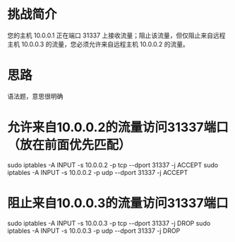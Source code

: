 # 挑战简介
您的主机 10.0.0.1 正在端口 31337 上接收流量；阻止该流量，但仅阻止来自远程主机 10.0.0.3 的流量，您必须允许来自远程主机 10.0.0.2 的流量。

# 思路
语法题，意思很明确

# 允许来自10.0.0.2的流量访问31337端口（放在前面优先匹配）
sudo iptables -A INPUT -s 10.0.0.2 -p tcp --dport 31337 -j ACCEPT
sudo iptables -A INPUT -s 10.0.0.2 -p udp --dport 31337 -j ACCEPT

# 阻止来自10.0.0.3的流量访问31337端口
sudo iptables -A INPUT -s 10.0.0.3 -p tcp --dport 31337 -j DROP
sudo iptables -A INPUT -s 10.0.0.3 -p udp --dport 31337 -j DROP
